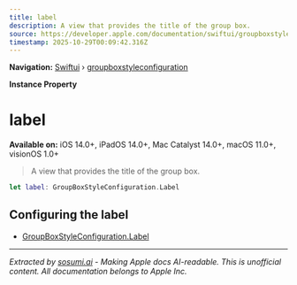 ```yaml
---
title: label
description: A view that provides the title of the group box.
source: https://developer.apple.com/documentation/swiftui/groupboxstyleconfiguration/label-swift.property
timestamp: 2025-10-29T00:09:42.316Z
---
```


**Navigation:** [Swiftui](/documentation/swiftui) › [groupboxstyleconfiguration](/documentation/swiftui/groupboxstyleconfiguration)

**Instance Property**

# label

**Available on:** iOS 14.0+, iPadOS 14.0+, Mac Catalyst 14.0+, macOS 11.0+, visionOS 1.0+

> A view that provides the title of the group box.

```swift
let label: GroupBoxStyleConfiguration.Label
```

## Configuring the label

- [GroupBoxStyleConfiguration.Label](/documentation/swiftui/groupboxstyleconfiguration/label-swift.struct)

---

*Extracted by [sosumi.ai](https://sosumi.ai) - Making Apple docs AI-readable.*
*This is unofficial content. All documentation belongs to Apple Inc.*
